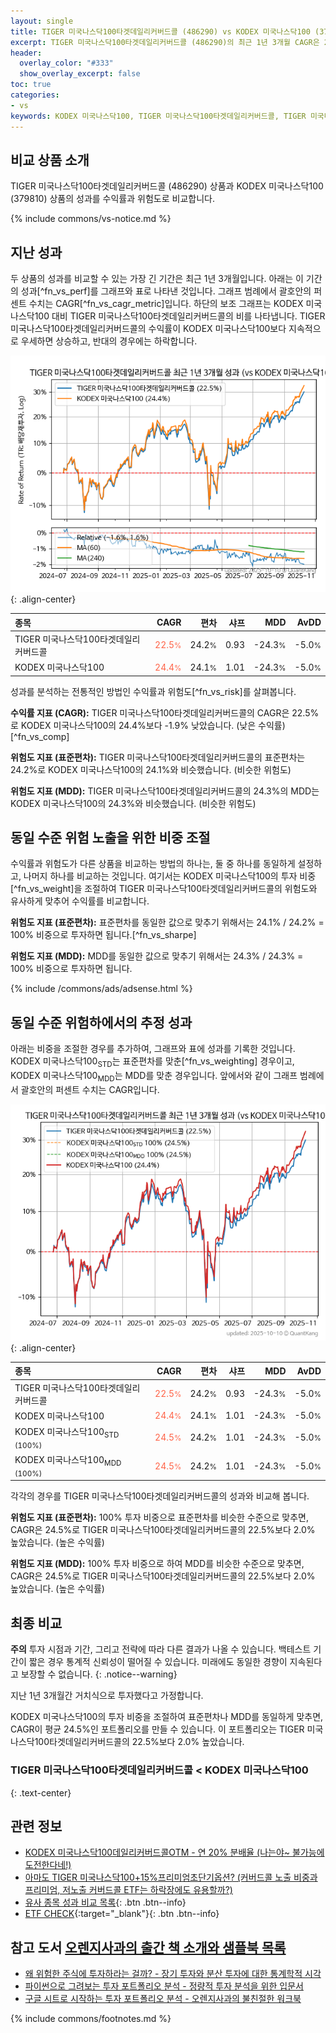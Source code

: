```yaml
---
layout: single
title: TIGER 미국나스닥100타겟데일리커버드콜 (486290) vs KODEX 미국나스닥100 (379810)
excerpt: TIGER 미국나스닥100타겟데일리커버드콜 (486290)의 최근 1년 3개월 CAGR은 22.5%로 KODEX 미국나스닥100 (379810)의 24.4%보다 -1.9% 낮았습니다.
header:
  overlay_color: "#333"
  show_overlay_excerpt: false
toc: true
categories:
- vs
keywords: KODEX 미국나스닥100, TIGER 미국나스닥100타겟데일리커버드콜, TIGER 미국나스닥100타겟데일리커버드콜 KODEX 미국나스닥100 비교, 486290, 379810, 486290 486290 비교
---
```


## 비교 상품 소개


TIGER 미국나스닥100타겟데일리커버드콜 (486290) 상품과 KODEX 미국나스닥100 (379810) 상품의 성과를 수익률과 위험도로 비교합니다.





{% include commons/vs-notice.md %}

## 지난 성과

두 상품의 성과를 비교할 수 있는 가장 긴 기간은 최근 1년 3개월입니다. 아래는 이 기간의 성과[^fn_vs_perf]를 그래프와 표로 나타낸 것입니다.
그래프 범례에서 괄호안의 퍼센트 수치는 CAGR[^fn_vs_cagr_metric]입니다.
하단의 보조 그래프는 KODEX 미국나스닥100 대비 TIGER 미국나스닥100타겟데일리커버드콜의 비를 나타냅니다.
TIGER 미국나스닥100타겟데일리커버드콜의 수익률이 KODEX 미국나스닥100보다 지속적으로 우세하면 상승하고, 반대의 경우에는 하락합니다.

![TIGER 미국나스닥100타겟데일리커버드콜](/vs/images/486290-vs-379810_dual.png){: .align-center}

| **종목** | **CAGR** | **편차** | **샤프** | **MDD** | **AvDD** |
| :------------ | ------: | -----------: | -------: | ------: | -------: |
| TIGER 미국나스닥100타겟데일리커버드콜 | <span style="color: tomato">22.5<small>%</small></span> | 24.2<small>%</small> | 0.93 | -24.3<small>%</small> | -5.0<small>%</small> |
| KODEX 미국나스닥100 | <span style="color: tomato">24.4<small>%</small></span> | 24.1<small>%</small> | 1.01 | -24.3<small>%</small> | -5.0<small>%</small> |

<!-- more -->


성과를 분석하는 전통적인 방법인 수익률과 위험도[^fn_vs_risk]를 살펴봅니다.

**수익률 지표 (CAGR):** TIGER 미국나스닥100타겟데일리커버드콜의 CAGR은 22.5%로 KODEX 미국나스닥100의 24.4%보다 -1.9% 낮았습니다. (낮은 수익률)[^fn_vs_comp]

**위험도 지표 (표준편차):** TIGER 미국나스닥100타겟데일리커버드콜의 표준편차는 24.2%로 KODEX 미국나스닥100의 24.1%와 비슷했습니다. (비슷한 위험도)

**위험도 지표 (MDD):** TIGER 미국나스닥100타겟데일리커버드콜의 24.3%의 MDD는 KODEX 미국나스닥100의 24.3%와 비슷했습니다. (비슷한 위험도)



## 동일 수준 위험 노출을 위한 비중 조절

수익률과 위험도가 다른 상품을 비교하는 방법의 하나는, 둘 중 하나를 동일하게 설정하고, 나머지 하나를 비교하는 것입니다.
여기서는 KODEX 미국나스닥100의 투자 비중[^fn_vs_weight]을 조절하여 TIGER 미국나스닥100타겟데일리커버드콜의 위험도와 유사하게 맞추어 수익률를 비교합니다.

**위험도 지표 (표준편차):** 표준편차를 동일한 값으로 맞추기 위해서는 24.1% / 24.2% = 100% 비중으로 투자하면 됩니다.[^fn_vs_sharpe]

**위험도 지표 (MDD):** MDD를 동일한 값으로 맞추기 위해서는 24.3% / 24.3% = 100% 비중으로 투자하면 됩니다.


{% include /commons/ads/adsense.html %}



## 동일 수준 위험하에서의 추정 성과

아래는 비중을 조절한 경우를 추가하여, 그래프와 표에 성과를 기록한 것입니다.
KODEX 미국나스닥100<sub>STD</sub>는 표준편차를 맞춘[^fn_vs_weighting] 경우이고, KODEX 미국나스닥100<sub>MDD</sub>는 MDD를 맞춘 경우입니다.
앞에서와 같이 그래프 범례에서 괄호안의 퍼센트 수치는 CAGR입니다.


![TIGER 미국나스닥100타겟데일리커버드콜](/vs/images/486290-vs-379810.png){: .align-center}



| **종목** | **CAGR** | **편차** | **샤프** | **MDD** | **AvDD** |
| :------------ | ------: | -----------: | -------: | ------: | -------: |
| TIGER 미국나스닥100타겟데일리커버드콜 | <span style="color: tomato">22.5<small>%</small></span> | 24.2<small>%</small> | 0.93 | -24.3<small>%</small> | -5.0<small>%</small> |
| KODEX 미국나스닥100 | <span style="color: tomato">24.4<small>%</small></span> | 24.1<small>%</small> | 1.01 | -24.3<small>%</small> | -5.0<small>%</small> |
| KODEX 미국나스닥100<sub>STD</sub> <small>(100%)</small> | <span style="color: tomato">24.5<small>%</small></span> | 24.2<small>%</small> | 1.01 | -24.3<small>%</small> | -5.0<small>%</small> |
| KODEX 미국나스닥100<sub>MDD</sub> <small>(100%)</small> | <span style="color: tomato">24.5<small>%</small></span> | 24.2<small>%</small> | 1.01 | -24.3<small>%</small> | -5.0<small>%</small> |



각각의 경우를 TIGER 미국나스닥100타겟데일리커버드콜의 성과와 비교해 봅니다.

**위험도 지표 (표준편차):** 100% 투자 비중으로 표준편차를 비슷한 수준으로 맞추면, CAGR은 24.5%로 TIGER 미국나스닥100타겟데일리커버드콜의 22.5%보다 2.0% 높았습니다. (높은 수익률)

**위험도 지표 (MDD):** 100% 투자 비중으로 하여 MDD를 비슷한 수준으로 맞추면, CAGR은 24.5%로 TIGER 미국나스닥100타겟데일리커버드콜의 22.5%보다 2.0% 높았습니다. (높은 수익률)




## 최종 비교

**주의** 투자 시점과 기간, 그리고 전략에 따라 다른 결과가 나올 수 있습니다. 백테스트 기간이 짧은 경우 통계적 신뢰성이 떨어질 수 있습니다. 미래에도 동일한 경향이 지속된다고 보장할 수 없습니다.
{: .notice--warning}

지난 1년 3개월간 거치식으로 투자했다고 가정합니다.

KODEX 미국나스닥100의 투자 비중을 조절하여 표준편차나 MDD를 동일하게 맞추면, CAGR이 평균 24.5%인 포트폴리오를 만들 수 있습니다.
이 포트폴리오는 TIGER 미국나스닥100타겟데일리커버드콜의 22.5%보다 2.0% 높았습니다.

### TIGER 미국나스닥100타겟데일리커버드콜 &lt; KODEX 미국나스닥100
{: .text-center}


## 관련 정보

- [KODEX 미국나스닥100데일리커버드콜OTM - 연 20% 분배율 (나는야~ 불가능에 도전한다네!)](https://kongdori.tistory.com/356)
- [아마도 TIGER 미국나스닥100+15%프리미엄초단기옵션? (커버드콜 노출 비중과 프리미엄, 저노출 커버드콜 ETF는 하락장에도 유용할까?)](https://kongdori.tistory.com/271)
- [유사 종목 성과 비교 목록](/vs/){: .btn .btn--info}
- [ETF CHECK](https://www.etfcheck.co.kr/mobile/etpitem/379810/compare?compCode%5B%5D=486290){:target="_blank"}{: .btn .btn--info}


## 참고 도서 [오렌지사과의 출간 책 소개와 샘플북 목록](https://kongdori.tistory.com/691)

- [왜 위험한 주식에 투자하라는 걸까? - 장기 투자와 분산 투자에 대한 통계학적 시각](https://kongdori.tistory.com/421)
- [파이썬으로 그려보는 투자 포트폴리오 분석  - 정량적 투자 분석을 위한 입문서](https://kongdori.tistory.com/643)
- [구글 시트로 시작하는 투자 포트폴리오 분석 - 오렌지사과의 불친절한 워크북](https://kongdori.tistory.com/449)

{% include commons/footnotes.md %}